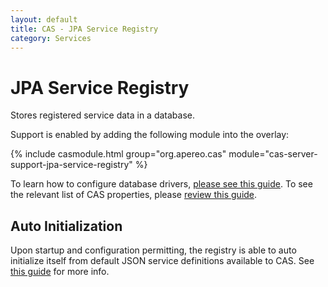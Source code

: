```yaml
---
layout: default
title: CAS - JPA Service Registry
category: Services
---
```


# JPA Service Registry
Stores registered service data in a database.

Support is enabled by adding the following module into the overlay:

{% include casmodule.html group="org.apereo.cas" module="cas-server-support-jpa-service-registry" %}

To learn how to configure database drivers, [please see this guide](../installation/JDBC-Drivers.html).
To see the relevant list of CAS properties, please [review this guide](../configuration/Configuration-Properties.html#database-service-registry).

## Auto Initialization

Upon startup and configuration permitting, the registry is able to auto initialize itself from default JSON service definitions available to CAS. See [this guide](AutoInitialization-Service-Management.html) for more info.
